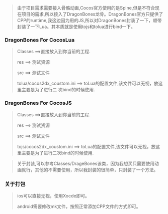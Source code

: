 

> 由于项目需求需要接入骨骼动画,Cocos官方使用的是Spine,但是不符合现在项目的需求,所以接入了DragonBones龙骨。DragonBones官方只提供了CPP的runtime,我这边因为用的JS,所以对DragonBones封装了一下，顺带封装了一下Lua。其本质就是使用tojs和tolua进行bind一下。

### DragonBones For CocosLua

> Classes ==>直接放入到你当前的工程.
>
> res ==> 测试资源
>
> src  ==> 测试文件
>
> tolua/cocos2dx_coustom.ini ==>  toLua的配置文件,该文件可以无视，放这里主要是为了进行二          次bind的时候使用.



### DragonBones For CocosJS

>Classes ==>直接放入到你当前的工程.
>
>res ==> 测试资源
>
>src  ==> 测试文件
>
>tojs/cocos2dx_coustom.ini ==>  toLua的配置文件,该文件可以无视，放这里主要是为了进行二次bind的时候使用.

> 关于封装,可以参考Classes/DrageBones该类，因为我想买只需要使用动画就行，其他的不需要使用，所以我封装的很简单，只封装了一个方法。



### 关于打包

> ios可以直接无视，使用Xocde即可。
>
> android需要修改mk文件，按照正常添加CPP文件的方式即可。